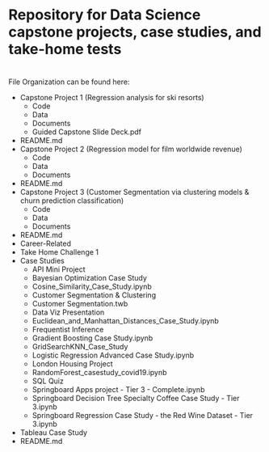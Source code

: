 # Repository for Data Science capstone projects, case studies, and take-home tests

#






File Organization can be found here:

- Capstone Project 1  (Regression analysis for ski resorts)
    - Code
    - Data
    - Documents
    - Guided Capstone Slide Deck.pdf
- README.md
- Capstone Project 2  (Regression model for film worldwide revenue)
    - Code
    - Data
    - Documents
- README.md
- Capstone Project 3 (Customer Segmentation via clustering models & churn prediction classification)
    - Code
    - Data
    - Documents
- README.md
- Career-Related
- Take Home Challenge 1
- Case Studies
    - API Mini Project
    - Bayesian Optimization Case Study
    - Cosine_Similarity_Case_Study.ipynb
    - Customer Segmentation & Clustering
    - Customer Segmentation.twb
    - Data Viz Presentation
    - Euclidean_and_Manhattan_Distances_Case_Study.ipynb
    - Frequentist Inference
    - Gradient Boosting Case Study.ipynb
    - GridSearchKNN_Case_Study
    - Logistic Regression Advanced Case Study.ipynb
    - London Housing Project
    - RandomForest_casestudy_covid19.ipynb
    - SQL Quiz
    - Springboard Apps project - Tier 3 - Complete.ipynb
    - Springboard Decision Tree Specialty Coffee Case Study - Tier 3.ipynb
    - Springboard Regression Case Study - the Red Wine Dataset - Tier 3.ipynb
- Tableau Case Study
- README.md
